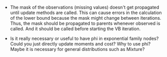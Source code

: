 
* The mask of the observations (missing values) doesn't get propagated until
  update methods are called. This can cause errors in the calculation of the
  lower bound because the mask might change between iterations. Thus, the mask
  should be propagated to parents whenever observed is called. And it should be
  called before starting the VB iteration.

* Is it really necessary or useful to have phi in exponential family nodes?
  Could you just directly update moments and cost? Why to use phi? Maybe it is
  necessary for general distributions such as Mixture?